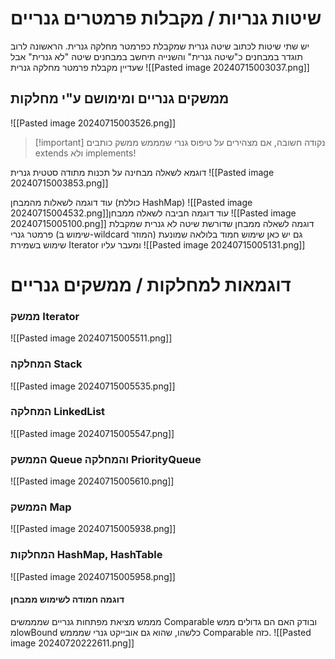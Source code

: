 # שיטות גנריות / מקבלות פרמטרים גנריים
יש שתי שיטות לכתוב שיטה גנרית שמקבלת כפרמטר מחלקה גנרית.
הראשונה לרוב תוגדר במבחנים כ"שיטה גנרית" והשנייה תיחשב במבחנים שיטה "לא גנרית" אבל שעדיין מקבלת פרמטר מחלקה גנרית
![[Pasted image 20240715003037.png]]

## ממשקים גנריים ומימושם ע"י מחלקות
![[Pasted image 20240715003526.png]]
> [!important] נקודה חשובה, אם מצהירים על טיפוס גנרי שמממש ממשק כותבים extends ולא implements!

דוגמא לשאלה מבחינה על תכנות מתודה סטטית גנרית
![[Pasted image 20240715003853.png]]

עוד דוגמה לשאלות מהמבחן (כוללת HashMap)
![[Pasted image 20240715004532.png]]עוד דוגמה חביבה לשאלה ממבחן
![[Pasted image 20240715005100.png]]
דוגמה לשאלה ממבחן שדורשת שיטה לא גנרית שמקבלת פרמטר גנרי (שימוש ב-wildcard המוזר)
גם יש כאן שימוש חמוד בלולאה שמונעת שימוש בשמירת Iterator ומעבר עליו
![[Pasted image 20240715005131.png]]

# דוגמאות למחלקות / ממשקים גנריים
### ממשק Iterator
![[Pasted image 20240715005511.png]]

### המחלקה Stack
![[Pasted image 20240715005535.png]]

### המחלקה LinkedList
![[Pasted image 20240715005547.png]]

### הממשק Queue והמחלקה PriorityQueue
![[Pasted image 20240715005610.png]]

### הממשק Map
![[Pasted image 20240715005938.png]]

### המחלקות HashMap, HashTable
![[Pasted image 20240715005958.png]]


#### דוגמה חמודה לשימוש ממבחן
מממש מציאת מפתחות גנריים שמממשים Comparable ובודק האם הם גדולים ממש מlowBound כלשהו, שהוא גם אובייקט גנרי שמממש Comparable כזה.
![[Pasted image 20240720222611.png]]